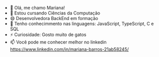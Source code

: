 - 👋 Olá, me chamo Mariana! 
- 👀 Estou cursando Ciências da Computação
- 😄 Desenvolvedora BackEnd em formação
- 🌱 Tenho conhecimmento nas linguagens: JavaScript, TypeScript, C e SQL
- ⚡ Curiosidade: Gosto muito de gatos
- 📫 Você pode me conhecer melhor no linkedin https://www.linkedin.com/in/mariana-barros-21ab58245/

<!---
MariMeng/MariMeng is a ✨ special ✨ repository because its `README.md` (this file) appears on your GitHub profile.
You can click the Preview link to take a look at your changes.
--->
